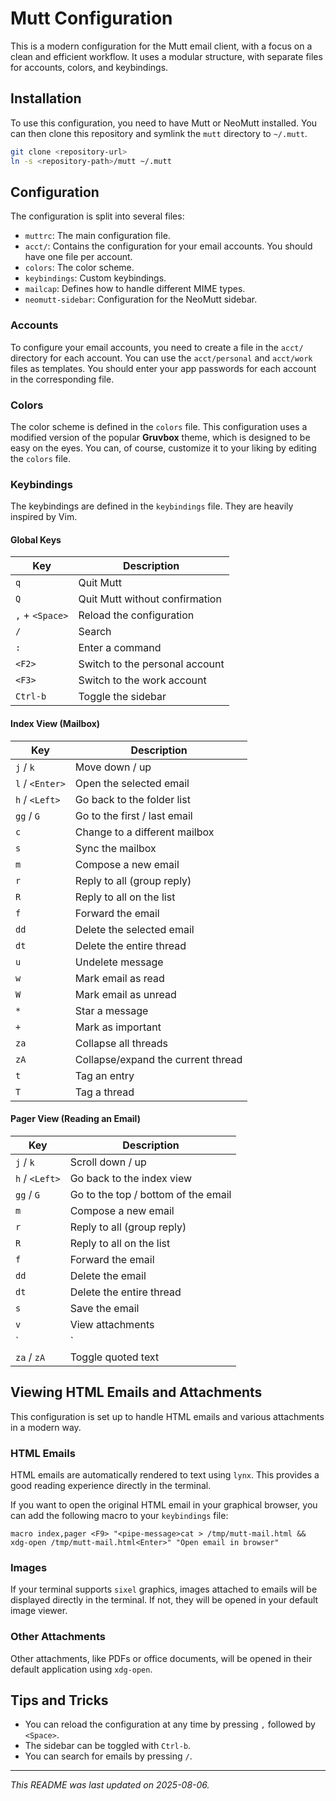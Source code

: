 # Mutt Configuration

This is a modern configuration for the Mutt email client, with a focus on a clean and efficient workflow. It uses a modular structure, with separate files for accounts, colors, and keybindings.

## Installation

To use this configuration, you need to have Mutt or NeoMutt installed. You can then clone this repository and symlink the `mutt` directory to `~/.mutt`.

```bash
git clone <repository-url>
ln -s <repository-path>/mutt ~/.mutt
```

## Configuration

The configuration is split into several files:

- `muttrc`: The main configuration file.
- `acct/`: Contains the configuration for your email accounts. You should have one file per account.
- `colors`: The color scheme.
- `keybindings`: Custom keybindings.
- `mailcap`: Defines how to handle different MIME types.
- `neomutt-sidebar`: Configuration for the NeoMutt sidebar.

### Accounts

To configure your email accounts, you need to create a file in the `acct/` directory for each account. You can use the `acct/personal` and `acct/work` files as templates. You should enter your app passwords for each account in the corresponding file.

### Colors

The color scheme is defined in the `colors` file. This configuration uses a modified version of the popular **Gruvbox** theme, which is designed to be easy on the eyes. You can, of course, customize it to your liking by editing the `colors` file.

### Keybindings

The keybindings are defined in the `keybindings` file. They are heavily inspired by Vim.

#### Global Keys

| Key             | Description                      |
| --------------- | -------------------------------- |
| `q`             | Quit Mutt                        |
| `Q`             | Quit Mutt without confirmation   |
| `,` + `<Space>` | Reload the configuration         |
| `/`             | Search                           |
| `:`             | Enter a command                  |
| `<F2>`          | Switch to the personal account   |
| `<F3>`          | Switch to the work account       |
| `Ctrl-b`        | Toggle the sidebar               |

#### Index View (Mailbox)

| Key             | Description                      |
| --------------- | -------------------------------- |
| `j` / `k`       | Move down / up                   |
| `l` / `<Enter>` | Open the selected email          |
| `h` / `<Left>`  | Go back to the folder list       |
| `gg` / `G`      | Go to the first / last email     |
| `c`             | Change to a different mailbox    |
| `s`             | Sync the mailbox                 |
| `m`             | Compose a new email              |
| `r`             | Reply to all (group reply)       |
| `R`             | Reply to all on the list         |
| `f`             | Forward the email                |
| `dd`            | Delete the selected email        |
| `dt`            | Delete the entire thread         |
| `u`             | Undelete message                 |
| `w`             | Mark email as read               |
| `W`             | Mark email as unread             |
| `*`             | Star a message                   |
| `+`             | Mark as important                |
| `za`            | Collapse all threads             |
| `zA`            | Collapse/expand the current thread |
| `t`             | Tag an entry                     |
| `T`             | Tag a thread                     |

#### Pager View (Reading an Email)

| Key             | Description                      |
| --------------- | -------------------------------- |
| `j` / `k`       | Scroll down / up                 |
| `h` / `<Left>`  | Go back to the index view        |
| `gg` / `G`      | Go to the top / bottom of the email |
| `m`             | Compose a new email              |
| `r`             | Reply to all (group reply)       |
| `R`             | Reply to all on the list         |
| `f`             | Forward the email                |
| `dd`            | Delete the email                 |
| `dt`            | Delete the entire thread         |
| `s`             | Save the email                   |
| `v`             | View attachments                 |
| `|`             | Pipe the email to a command      |
| `za` / `zA`     | Toggle quoted text               |

## Viewing HTML Emails and Attachments

This configuration is set up to handle HTML emails and various attachments in a modern way.

### HTML Emails

HTML emails are automatically rendered to text using `lynx`. This provides a good reading experience directly in the terminal.

If you want to open the original HTML email in your graphical browser, you can add the following macro to your `keybindings` file:

```muttrc
macro index,pager <F9> "<pipe-message>cat > /tmp/mutt-mail.html && xdg-open /tmp/mutt-mail.html<Enter>" "Open email in browser"
```

### Images

If your terminal supports `sixel` graphics, images attached to emails will be displayed directly in the terminal. If not, they will be opened in your default image viewer.

### Other Attachments

Other attachments, like PDFs or office documents, will be opened in their default application using `xdg-open`.

## Tips and Tricks

- You can reload the configuration at any time by pressing `,` followed by `<Space>`.
- The sidebar can be toggled with `Ctrl-b`.
- You can search for emails by pressing `/`.

---

*This README was last updated on 2025-08-06.*
